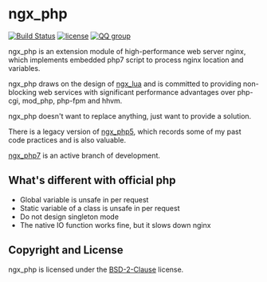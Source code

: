 ngx_php
========
[![Build Status](https://travis-ci.org/rryqszq4/ngx_php.svg?branch=ngx_php7)](https://travis-ci.org/rryqszq4/ngx_php)
[![license](https://img.shields.io/badge/license-BSD--2--Clause-blue.svg)](https://github.com/rryqszq4/ngx_php/blob/master/LICENSE)
[![QQ group](https://img.shields.io/badge/QQ--group-558795330-26bcf5.svg)](https://github.com/rryqszq4/ngx_php)

ngx_php is an extension module of high-performance web server nginx, which implements embedded php7 script to process nginx location and variables.  

ngx_php draws on the design of [ngx_lua](https://github.com/openresty/lua-nginx-module) and is committed to providing non-blocking web services with significant performance advantages over php-cgi, mod_php, php-fpm and hhvm.  

ngx_php doesn't want to replace anything, just want to provide a solution.  

There is a legacy version of [ngx_php5](https://github.com/rryqszq4/ngx_php/tree/ngx_php5), which records some of my past code practices and is also valuable.   

[ngx_php7](https://github.com/rryqszq4/ngx_php7) is an active branch of development.

What's different with official php
----------------------------------
* Global variable is unsafe in per request
* Static variable of a class is unsafe in per request
* Do not design singleton mode
* The native IO function works fine, but it slows down nginx

Copyright and License
---------------------
ngx_php is licensed under the [BSD-2-Clause](https://github.com/rryqszq4/ngx_php/blob/master/LICENSE) license. 